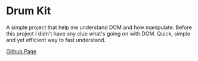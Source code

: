 # Drum Kit

A simple project that help me understand DOM and how manipulate.
Before this project I didn't have any clue what's going on with DOM.
Quick, simple and yet efficient way to fast understand.

[Github Page](https://cytsuda.github.io/drumkit/)

